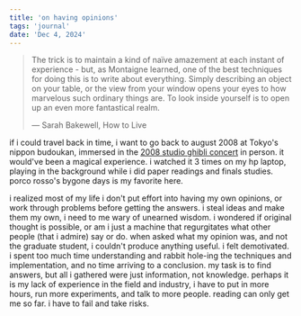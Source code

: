 ```yaml
---
title: 'on having opinions'
tags: 'journal'
date: 'Dec 4, 2024'
---
```


> The trick is to maintain a kind of naïve amazement at each instant of experience - but, as Montaigne learned, one of the best techniques for doing this is to write about everything. Simply describing an object on your table, or the view from your window opens your eyes to how marvelous such ordinary things are. To look inside yourself is to open up an even more fantastical realm.
>
> ― Sarah Bakewell, How to Live

if i could travel back in time, i want to go back to august 2008 at Tokyo's nippon budoukan, immersed in the [2008 studio ghibli concert](https://www.youtube.com/watch?v=L4XTJao2iLA) in person. it would've been a magical experience. i watched it 3 times on my hp laptop, playing in the background while i did paper readings and finals studies. porco rosso's bygone days is my favorite here.

i realized most of my life i don't put effort into having my own opinions, or work through problems before getting the answers. i steal ideas and make them my own, i need to me wary of unearned wisdom. i wondered if original thought is possible, or am i just a machine that regurgitates what other people (that i admire) say or do. when asked what my opinion was, and not the graduate student, i couldn't produce anything useful. i felt demotivated. i spent too much time understanding and rabbit hole-ing the techniques and implementation, and no time arriving to a conclusion. my task is to find answers, but all i gathered were just information, not knowledge. perhaps it is my lack of experience in the field and industry, i have to put in more hours, run more experiments, and talk to more people. reading can only get me so far. i have to fail and take risks.
